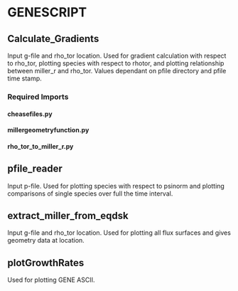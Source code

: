 # GENESCRIPT
## Calculate_Gradients
Input g-file and rho_tor location. Used for gradient calculation with respect to rho_tor, plotting species with respect to rhotor, and plotting relationship between miller_r and rho_tor. Values dependant on pfile directory and pfile time stamp.
### Required Imports
#### cheasefiles.py
#### millergeometryfunction.py
#### rho_tor_to_miller_r.py
## pfile_reader
Input p-file. Used for plotting species with respect to psinorm and plotting comparisons of single species over full the time interval.
## extract_miller_from_eqdsk
Input g-file and rho_tor location. Used for plotting all flux surfaces and gives geometry data at location.
## plotGrowthRates
Used for plotting GENE ASCII.
